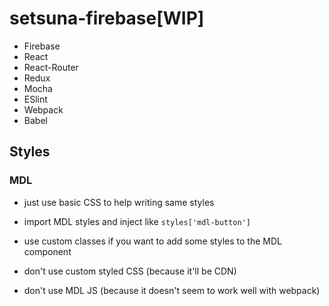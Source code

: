 # setsuna-firebase[WIP]

* Firebase
* React
* React-Router
* Redux
* Mocha
* ESlint
* Webpack
* Babel

## Styles

### MDL

* just use basic CSS to help writing same styles
* import MDL styles and inject like `styles['mdl-button']`
* use custom classes if you want to add some styles to the MDL component

* don't use custom styled CSS (because it'll be CDN)
* don't use MDL JS (because it doesn't seem to work well with webpack)
